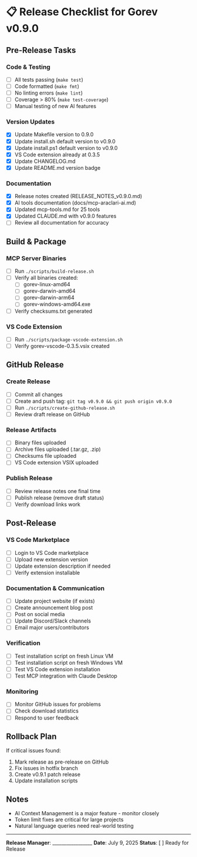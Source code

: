 # 📋 Release Checklist for Gorev v0.9.0

## Pre-Release Tasks

### Code & Testing
- [ ] All tests passing (`make test`)
- [ ] Code formatted (`make fmt`)
- [ ] No linting errors (`make lint`)
- [ ] Coverage > 80% (`make test-coverage`)
- [ ] Manual testing of new AI features

### Version Updates
- [x] Update Makefile version to 0.9.0
- [x] Update install.sh default version to v0.9.0
- [x] Update install.ps1 default version to v0.9.0
- [x] VS Code extension already at 0.3.5
- [x] Update CHANGELOG.md
- [x] Update README.md version badge

### Documentation
- [x] Release notes created (RELEASE_NOTES_v0.9.0.md)
- [x] AI tools documentation (docs/mcp-araclari-ai.md)
- [x] Updated mcp-tools.md for 25 tools
- [x] Updated CLAUDE.md with v0.9.0 features
- [ ] Review all documentation for accuracy

## Build & Package

### MCP Server Binaries
- [ ] Run `./scripts/build-release.sh`
- [ ] Verify all binaries created:
  - [ ] gorev-linux-amd64
  - [ ] gorev-darwin-amd64
  - [ ] gorev-darwin-arm64
  - [ ] gorev-windows-amd64.exe
- [ ] Verify checksums.txt generated

### VS Code Extension
- [ ] Run `./scripts/package-vscode-extension.sh`
- [ ] Verify gorev-vscode-0.3.5.vsix created

## GitHub Release

### Create Release
- [ ] Commit all changes
- [ ] Create and push tag: `git tag v0.9.0 && git push origin v0.9.0`
- [ ] Run `./scripts/create-github-release.sh`
- [ ] Review draft release on GitHub

### Release Artifacts
- [ ] Binary files uploaded
- [ ] Archive files uploaded (.tar.gz, .zip)
- [ ] Checksums file uploaded
- [ ] VS Code extension VSIX uploaded

### Publish Release
- [ ] Review release notes one final time
- [ ] Publish release (remove draft status)
- [ ] Verify download links work

## Post-Release

### VS Code Marketplace
- [ ] Login to VS Code marketplace
- [ ] Upload new extension version
- [ ] Update extension description if needed
- [ ] Verify extension installable

### Documentation & Communication
- [ ] Update project website (if exists)
- [ ] Create announcement blog post
- [ ] Post on social media
- [ ] Update Discord/Slack channels
- [ ] Email major users/contributors

### Verification
- [ ] Test installation script on fresh Linux VM
- [ ] Test installation script on fresh Windows VM
- [ ] Test VS Code extension installation
- [ ] Test MCP integration with Claude Desktop

### Monitoring
- [ ] Monitor GitHub issues for problems
- [ ] Check download statistics
- [ ] Respond to user feedback

## Rollback Plan

If critical issues found:
1. Mark release as pre-release on GitHub
2. Fix issues in hotfix branch
3. Create v0.9.1 patch release
4. Update installation scripts

## Notes

- AI Context Management is a major feature - monitor closely
- Token limit fixes are critical for large projects
- Natural language queries need real-world testing

---

**Release Manager**: _________________
**Date**: July 9, 2025
**Status**: [ ] Ready for Release